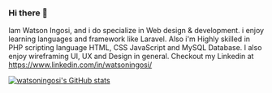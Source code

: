 ### Hi there 👋
Iam Watson Ingosi, and i do specialize in Web design & development. i enjoy learning languages and framework like Laravel. Also i'm Highly skilled in PHP scripting language HTML, CSS JavaScript and MySQL Database. I also enjoy wireframing UI, UX and Design in general. Checkout my Linkedin at https://www.linkedin.com/in/watsoningosi/

[![watsoningosi's GitHub stats](https://github-readme-stats.vercel.app/api?username=watsoningosi)](https://github.com/watsoningosi/github-readme-stats)


